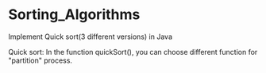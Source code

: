 # Sorting_Algorithms
Implement Quick sort(3 different versions) in Java

Quick sort:
In the function quickSort(), you can choose different function for "partition" process.


